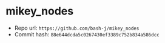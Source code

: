 # mikey_nodes
- Repo url: `https://github.com/bash-j/mikey_nodes`
- Commit hash: `88e644dcda5c0267430ef3389c752b834a586dcc`